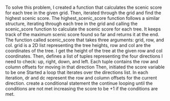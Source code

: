 To solve this problem, I created a function that calculates the scenic score for each tree in the given grid. Then, iterated through the grid and find the highest scenic score.
The highest_scenic_score function follows a similar structure, iterating through each tree in the grid and calling the scenic_score function to calculate the scenic score for each tree. It keeps track of the maximum scenic score found so far and returns it at the end.
The function called scenic_score that takes three arguments: grid, row, and col. grid is a 2D list representing the tree heights, row and col are the coordinates of the tree.
I get the height of the tree at the given row and col coordinates.
Then, defines a list of tuples representing the four directions I need to check: up, right, down, and left. Each tuple contains the row and column offsets for moving in that direction
Then, initiated the score variable to be one
Started a loop that iterates over the directions list. In each iteration, dr and dc represent the row and column offsets for the current direction.
create a conditional statement the continue looping until the conditions are not met
increasing the score to be +1 if the conditions are met.